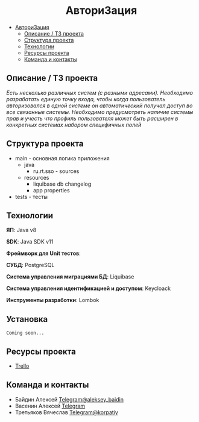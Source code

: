 # <h1 align="center">Автори3ация</h1>

- [Автори3ация](https://git.digital.rt.ru/java_school/auth3/ru.project.sso/)
    - [Описание / ТЗ проекта](#описание-/-ТЗ-проекта)
    - [Структура проекта](#структура-проекта)
    - [Технологии](#технологии)
    - [Ресурсы проекта](#ресурсы-проекта)
    - [Команда и контакты](#команда-и-контакты)

## Описание / ТЗ проекта

_Есть несколько различных систем (с разными адресами). Необходимо разработать единую точку входа, чтобы когда
пользователь авторизовался в одной системе он автоматический получал доступ во все связанные системы. Необходимо
предусмотреть наличие системы прав и учесть что профиль пользователя может быть расширен в конкретных системах набором
специфичных полей_

## Структура проекта

- main - основная логика приложения
    - java
        - ru.rt.sso - sources
    - resources
        - liquibase db changelog
        - app properties
- tests - тесты

## Технологии

**ЯП**: Java v8

**SDK**: Java SDK v11

**Фреймворк для Unit тестов**:

**СУБД**: PostgreSQL

**Система управления миграциями БД**: Liquibase

**Система управления идентификацией и доступом**: Keycloack

**Инструменты разработки**: Lombok

## Установка

```
Coming soon...
```

## Ресурсы проекта

- [Trello](https://trello.com/b/JrZkSplq/authboard)

## Команда и контакты

- Байдин Алексей [Telegram@aleksey_baidin](https://t.me/aleksey_baidin)
- Васенин Алексей [Telegram]()
- Третьяков Вячеслав [Telegram@korpatiy](https://t.me/korpatiy)
